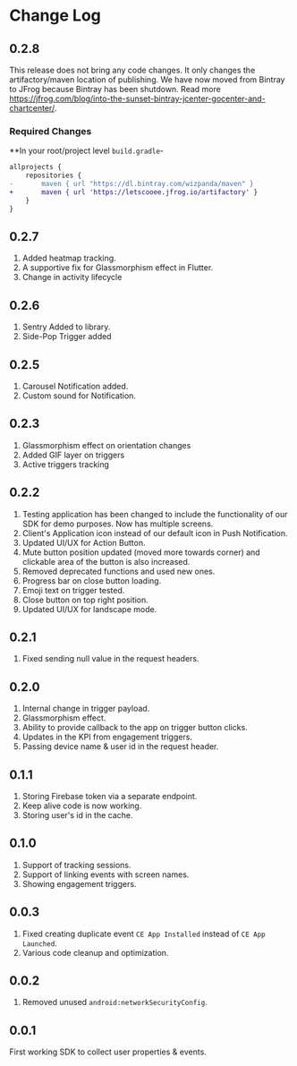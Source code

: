 # Change Log

## 0.2.8

This release does not bring any code changes. It only changes the artifactory/maven location of publishing. We have now moved from
 Bintray to JFrog because Bintray has been shutdown. Read more https://jfrog.com/blog/into-the-sunset-bintray-jcenter-gocenter-and-chartcenter/.

### Required Changes

**In your root/project level `build.gradle`-

```diff
allprojects {
    repositories {
-       maven { url "https://dl.bintray.com/wizpanda/maven" }
+       maven { url 'https://letscooee.jfrog.io/artifactory' }
    }
}
```

## 0.2.7

1. Added heatmap tracking.
2. A supportive fix for Glassmorphism effect in Flutter.
3. Change in activity lifecycle

## 0.2.6

1. Sentry Added to library.
2. Side-Pop Trigger added

## 0.2.5

1. Carousel Notification added.
2. Custom sound for Notification.

## 0.2.3

1. Glassmorphism effect on orientation changes
2. Added GIF layer on triggers  
3. Active triggers tracking

## 0.2.2

1. Testing application has been changed to include the functionality of our SDK for demo purposes. Now has multiple screens.
2. Client's Application icon instead of our default icon in Push Notification.
3. Updated UI/UX for Action Button.
4. Mute button position updated (moved more towards corner) and clickable area of the button is also increased.
5. Removed deprecated functions and used new ones.
6. Progress bar on close button loading.
7. Emoji text on trigger tested.
8. Close button on top right position.
9. Updated UI/UX for landscape mode.

## 0.2.1

1. Fixed sending null value in the request headers.

## 0.2.0

1. Internal change in trigger payload.
2. Glassmorphism effect.
3. Ability to provide callback to the app on trigger button clicks.
4. Updates in the KPI from engagement triggers.
5. Passing device name & user id in the request header.

## 0.1.1

1. Storing Firebase token via a separate endpoint.
2. Keep alive code is now working.
3. Storing user's id in the cache.

## 0.1.0

1. Support of tracking sessions.
2. Support of linking events with screen names.
3. Showing engagement triggers.

## 0.0.3

1. Fixed creating duplicate event `CE App Installed` instead of `CE App Launched`.
2. Various code cleanup and optimization.

## 0.0.2

1. Removed unused `android:networkSecurityConfig`.

## 0.0.1

First working SDK to collect user properties & events.
